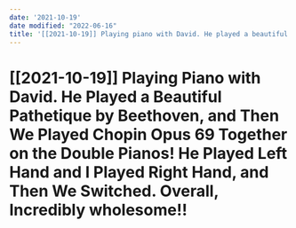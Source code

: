 ```yaml
---
date: '2021-10-19'
date modified: "2022-06-16"
title: '[[2021-10-19]] Playing piano with David. He played a beautiful Pathetique by Beethoven, and then we played Chopin Opus 69 together on the double pianos! He played left hand and I played right hand, and then we switched. Overall, incredibly wholesome!!'
---
```


# [[2021-10-19]] Playing Piano with David. He Played a Beautiful Pathetique by Beethoven, and Then We Played Chopin Opus 69 Together on the Double Pianos! He Played Left Hand and I Played Right Hand, and Then We Switched. Overall, Incredibly wholesome!!
